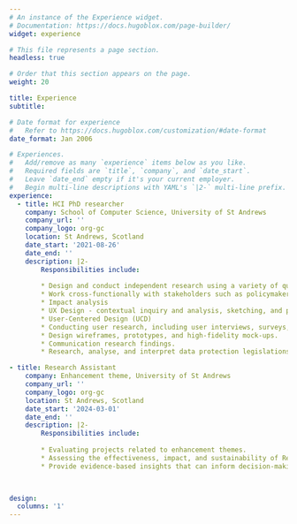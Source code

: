 ```yaml
---
# An instance of the Experience widget.
# Documentation: https://docs.hugoblox.com/page-builder/
widget: experience

# This file represents a page section.
headless: true

# Order that this section appears on the page.
weight: 20

title: Experience
subtitle:

# Date format for experience
#   Refer to https://docs.hugoblox.com/customization/#date-format
date_format: Jan 2006

# Experiences.
#   Add/remove as many `experience` items below as you like.
#   Required fields are `title`, `company`, and `date_start`.
#   Leave `date_end` empty if it's your current employer.
#   Begin multi-line descriptions with YAML's `|2-` multi-line prefix.
experience:
  - title: HCI PhD researcher
    company: School of Computer Science, University of St Andrews
    company_url: ''
    company_logo: org-gc
    location: St Andrews, Scotland
    date_start: '2021-08-26'
    date_end: ''
    description: |2-
        Responsibilities include:
        
        * Design and conduct independent research using a variety of qualitative research and quantitative methods.
        * Work cross-functionally with stakeholders such as policymakers, data controllers, lawyers, researchers, and public members.
        * Impact analysis 
        * UX Design - contextual inquiry and analysis, sketching, and prototyping.
        * User-Centered Design (UCD)
        * Conducting user research, including user interviews, surveys, and usability testing.
        * Design wireframes, prototypes, and high-fidelity mock-ups.
        * Communication research findings.
        * Research, analyse, and interpret data protection legislations.      

- title: Research Assistant
    company: Enhancement theme, University of St Andrews 
    company_url: ''
    company_logo: org-gc
    location: St Andrews, Scotland
    date_start: '2024-03-01'
    date_end: ''
    description: |2-
        Responsibilities include: 
        
        * Evaluating projects related to enhancement themes. 
        * Assessing the effectiveness, impact, and sustainability of Resilient Learning Communities programs or interventions..
        * Provide evidence-based insights that can inform decision-making, improve program design and implementation, and ultimately enhance the resilience and well-being of the communities involved.

 

design:
  columns: '1'
---
```

